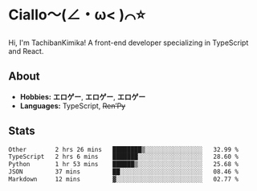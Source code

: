 # Ciallo～(∠・ω< )⌒⭐️

Hi, I'm TachibanKimika! A front-end developer specializing in TypeScript and React.

## About
- **Hobbies:** **エロゲー**, **エロゲー**, **エロゲー**
- **Languages:** TypeScript, ~~Ren’Py~~

## Stats
<!--START_SECTION:waka-->

```txt
Other        2 hrs 26 mins   ████████▒░░░░░░░░░░░░░░░░   32.99 %
TypeScript   2 hrs 6 mins    ███████░░░░░░░░░░░░░░░░░░   28.60 %
Python       1 hr 53 mins    ██████▒░░░░░░░░░░░░░░░░░░   25.68 %
JSON         37 mins         ██░░░░░░░░░░░░░░░░░░░░░░░   08.46 %
Markdown     12 mins         ▓░░░░░░░░░░░░░░░░░░░░░░░░   02.77 %
```

<!--END_SECTION:waka-->

<!-- ![Metrics](https://metrics.lecoq.io/TachibanaKimika?template=classic&base.activity=0&base.community=0&base.repositories=0&languages=1&isocalendar=1&isocalendar.duration=half-year&languages.limit=8&languages.sections=most-used&languages.colors=github&languages.threshold=0%25&languages.indepth=false&languages.recent.load=300&languages.recent.days=14&config.timezone=Asia%2FShanghai)
 -->
